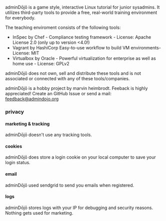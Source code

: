 adminDōjō is a game style, interactive Linux tutorial for junior sysadmins. 
It utilizes third-party tools to provide a free, real-world training environment for everybody.


The teaching enviroment consists of the following tools:

- InSpec by Chef - Compliance testing framework - License: Apache License 2.0 (only up to version <4.0!)
- Vagrant by HashiCorp Easy-to-use workflow to build VM environments- License: MIT
- Virtualbox by Oracle - Powerful virtualization for enterprise as well as home use - License: GPLv2

adminDōjō does not own, sell and distribute these tools and is not associated or connected with any of these tools/companies.


adminDōjō is a hobby project by marvin heimbrodt.
Feeback is highly appreciated!
Create an GitHub Issue or send a mail: feedback@admindojo.org


### privacy

#### marketing & tracking

adminDōjō doesn't use any tracking tools.

#### cookies

adminDōjō does store a login cookie on your local computer to save your login status.

#### email

adminDōjō used sendgrid to send you emails when registered. 

#### logs

adminDōjō stores logs with your IP for debugging and security reasons. Nothing gets used for marketing.


